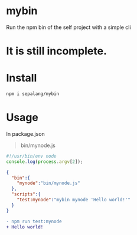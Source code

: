 # mybin
Run the npm bin of the self project with a simple cli

# It is still incomplete.

# Install
```sh
npm i sepalang/mybin
```

# Usage
In package.json

> bin/mynode.js
```js
#!/usr/bin/env node
console.log(process.argv[2]);
```

```json
{
  "bin":{
    "mynode":"bin/mynode.js"
  },
  "scripts":{
    "test:mynode":"mybin mynode 'Hello world!'"
  }
}
```

```diff
- npm run test:mynode
+ Hello world!
```

